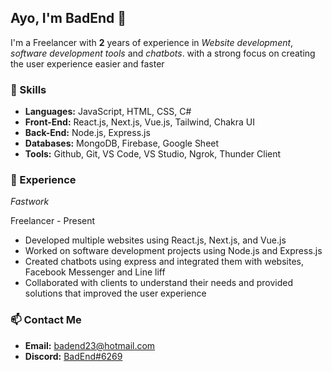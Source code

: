 ## Ayo, I'm BadEnd 👋

I'm a Freelancer with **2** years of experience in *Website development*, *software development tools* and *chatbots*. with a strong focus on creating the user experience easier and faster

### 🚀 Skills
- **Languages:** JavaScript, HTML, CSS, C#
- **Front-End:** React.js, Next.js, Vue.js, Tailwind, Chakra UI
- **Back-End:** Node.js, Express.js
- **Databases:** MongoDB, Firebase, Google Sheet
- **Tools:** Github, Git, VS Code, VS Studio, Ngrok, Thunder Client

### 💼 Experience
_Fastwork_

Freelancer - Present

- Developed multiple websites using React.js, Next.js, and Vue.js
- Worked on software development projects using Node.js and Express.js
- Created chatbots using express and integrated them with websites, Facebook Messenger and Line liff
- Collaborated with clients to understand their needs and provided solutions that improved the user experience

### 📫 Contact Me
- **Email:** badend23@hotmail.com
- **Discord:** [BadEnd#6269](https://discord.com/users/1079117717090611260)
<!--
- **LinkedIn:**
-->
